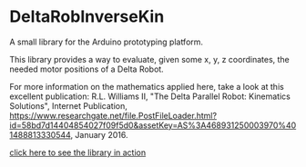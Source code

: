 # DeltaRobInverseKin
A small library for the Arduino prototyping platform.

This library provides a way to evaluate, given some x, y, z coordinates, the needed motor positions of a Delta Robot.

For more information on the mathematics applied here, take a look at this excellent publication:
R.L. Williams II, "The Delta Parallel Robot: Kinematics Solutions", Internet Publication,
https://www.researchgate.net/file.PostFileLoader.html?id=58bd7d14404854027f09f5d0&assetKey=AS%3A468931250003970%401488813330544, January 2016. 

[click here to see the library in action](https://youtu.be/OGgQwnfzjP0)
